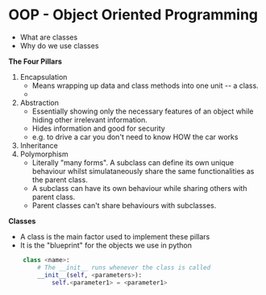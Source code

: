 # OOP - Object Oriented Programming
- What are classes
- Why do we use classes

**The Four Pillars**
1. Encapsulation
    - Means wrapping up data and class methods into one unit -- a class.
    - 
2. Abstraction
    - Essentially showing only the necessary features of an object while hiding other irrelevant information.
    - Hides information and good for security
    - e.g. to drive a car you don't need to know HOW the car works
3. Inheritance
4. Polymorphism
    - Literally "many forms". A subclass can define its own unique behaviour whilst simulataneously share the same functionalities as the parent class.
    - A subclass can have its own behaviour while sharing others with parent class.
    - Parent classes can't share behaviours with subclasses.

**Classes**
- A class is the main factor used to implement these pillars
- It is the "blueprint" for the objects we use in python

```python
    class <name>:
        # The __init__ runs whenever the class is called
        __init__(self, <parameters>):
            self.<parameter1> = <parameter1>
```